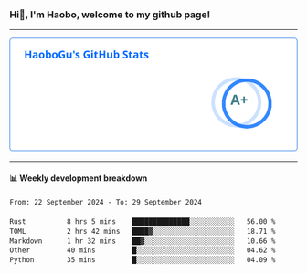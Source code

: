 <!--<h2 align="center"> Hi👋, I'm Haobo, welcome to my github page! </h2>-->
### Hi👋, I'm Haobo, welcome to my github page!
-------

<img href="https://github.com/HaoboGu" src="assets/stats.svg" alt="github stats" /> 

-------

#### 📊 **Weekly development breakdown**
<!--START_SECTION:waka-->

```txt
From: 22 September 2024 - To: 29 September 2024

Rust          8 hrs 5 mins    ██████████████░░░░░░░░░░░   56.00 %
TOML          2 hrs 42 mins   ████▓░░░░░░░░░░░░░░░░░░░░   18.71 %
Markdown      1 hr 32 mins    ██▓░░░░░░░░░░░░░░░░░░░░░░   10.66 %
Other         40 mins         █░░░░░░░░░░░░░░░░░░░░░░░░   04.62 %
Python        35 mins         █░░░░░░░░░░░░░░░░░░░░░░░░   04.09 %
```

<!--END_SECTION:waka-->
<!--
backup url: https://github-readme-status-dusky-ten.vercel.app/api?username=HaoboGu&count_private=true&show_icons=true&theme=transparent&border_color=2f80ed
-->
<!--
**HaoboGu/HaoboGu** is a ✨ _special_ ✨ repository because its `README.md` (this file) appears on your GitHub profile.

Here are some ideas to get you started:

- 🔭 I’m currently working on AI-assisted programming tools
- 🌱 I’m currently learning ...
- 👯 I’m looking to collaborate on ...
- 🤔 I’m looking for help with ...
- 💬 Ask me about ...
- 📫 How to reach me: ...
- 😄 Pronouns: ...
- ⚡ Fun fact: ...
-->
